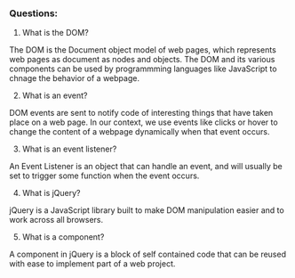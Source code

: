 ### Questions:
1. What is the DOM?

The DOM is the Document object model of web pages, which represents web pages as document as nodes and objects. The DOM and its various components can be used
by programmming languages like JavaScript to chnage the behavior of a webpage.

2. What is an event?

DOM events are sent to notify code of interesting things that have taken place on a web page. In our context, we use events like clicks or hover to 
change the content of a webpage dynamically when that event occurs.

3. What is an event listener?

An Event Listener is an object that can handle an event, and will usually be set to trigger some function when the event occurs.

4. What is jQuery?

jQuery is a JavaScript library built to make DOM manipulation easier and to work across all browsers.

5. What is a component? 

A component in jQuery is a block of self contained code that can be reused with ease to implement part of a web project. 